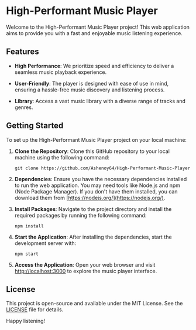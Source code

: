 # High-Performant Music Player

Welcome to the High-Performant Music Player project! This web application aims to provide you with a fast and enjoyable music listening experience.

## Features

- **High Performance**: We prioritize speed and efficiency to deliver a seamless music playback experience.

- **User-Friendly**: The player is designed with ease of use in mind, ensuring a hassle-free music discovery and listening process.

- **Library**: Access a vast music library with a diverse range of tracks and genres.

## Getting Started

To set up the High-Performant Music Player project on your local machine:

1. **Clone the Repository**: Clone this GitHub repository to your local machine using the following command:

   ```
   git clone https://github.com/Ashenoy64/High-Performant-Music-Player
   ```

2. **Dependencies**: Ensure you have the necessary dependencies installed to run the web application. You may need tools like Node.js and npm (Node Package Manager). If you don't have them installed, you can download them from [https://nodejs.org/](https://nodejs.org/).

3. **Install Packages**: Navigate to the project directory and install the required packages by running the following command:

   ```
   npm install
   ```

4. **Start the Application**: After installing the dependencies, start the development server with:

   ```
   npm start
   ```

5. **Access the Application**: Open your web browser and visit [http://localhost:3000](http://localhost:3000) to explore the music player interface.


## License

This project is open-source and available under the MIT License. See the [LICENSE](LICENSE) file for details.



Happy listening!
